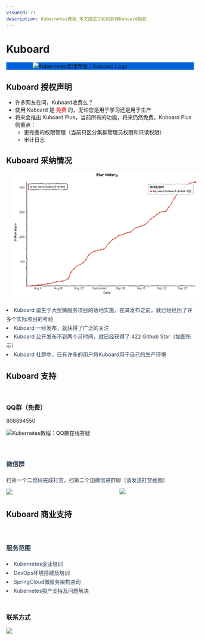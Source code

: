 ```yaml
---
vssueId: 71
description: Kubernetes教程_本文描述了如何获得Kuboard授权
---
```


# Kuboard

<div style="background-color: #0063dc;">
  <div style="max-width: 363px; margin: auto;">
    <img src="/images/logo-main.png" style="background-color: #0063dc; max-width: 100%;" alt="Kubernetes管理界面：Kuboard Logo"/>
  </div>
</div>

## Kuboard 授权声明

* 许多网友在问，Kuboard收费么？
* 使用 Kuboard 是 <font color="red">免费</font> 的，无论您是用于学习还是用于生产
* 将来会推出 Kuboard Plus，当前所有的功能，将来仍然免费。Kuboard Plus 侧重点：
  * 更完善的权限管理（当前只区分集群管理员权限和只读权限）
  * 审计日志

## Kuboard 采纳情况

<grid :rwd="{compact: 'stack'}">
  <grid-item size="2/3" :rwd="{tablet: '1/1', compact: '1/1'}" style="padding: 1rem 0 1rem 1rem;">
    <el-card style="height: 100%">
      <img src="./index.assets/image-20191003231005043.png" alt="Kubernetes教程_Kuboard_Github_Star">
    </el-card>
  </grid-item>
  <grid-item size="1/3" :rwd="{tablet: '1/1', compact: '1/1'}" style="padding: 1rem 0 1rem 1rem;">
      <el-card style="height: 100%; color: #2c3e50; line-height: 1.7;">
        <li>Kuboard 诞生于大型微服务项目的落地实施，在其发布之前，就已经经历了许多个实际项目的考验</li>
        <li>Kuboard 一经发布，就获得了广泛的关注</li>
        <li>Kuboard 公开发布不到两个月时间，就已经获得了 422 Github Star（如图所示）</li>
        <li>Kuboard 社群中，已有许多的用户将Kuboard用于自己的生产环境</li>
      </el-card>
  </grid-item>
</grid>

## Kuboard 支持

<grid :rwd="{compact: 'stack'}">
  <grid-item size="1/3" :rwd="{tablet: '1/1', compact: '1/1'}" style="padding: 1rem 0 1rem 1rem;">
    <el-card style="height: 100%">
      <h3>QQ群（免费）</h3>
      <p>
        <Qq/> 808894550
      </p>
      <p>
        <img src="/images/kuboard_qq.png" alt="Kubernetes教程：QQ群在线答疑"/>
      </p>
    </el-card>
  </grid-item>
  <grid-item size="2/3" :rwd="{tablet: '1/1', compact: '1/1'}" style="padding: 1rem 0 1rem 1rem;">
      <el-card style="height: 100%; color: #2c3e50; line-height: 1.7;">
        <h3>微信群</h3>
        <div>
          <div style="margin-top: 10px;">
            <span>扫第一个二维码完成打赏，扫第二个加微信进群聊（请发送打赏截图）</span>
            <p style="margin-top: 10px;">
              <img src="/images/dz.png" style="width: 200px; margin-right: 150px;"></img>
              <img src="/images/dz2.jpeg" style="float: right; width: 200px;"></img>
            </p>
          </div>
        </div>
      </el-card>
  </grid-item>
</grid>

## Kuboard 商业支持

<grid :rwd="{compact: 'stack'}">
  <grid-item size="2/3" :rwd="{tablet: '1/1', compact: '1/1'}" style="padding: 1rem 0 1rem 1rem;">
    <el-card style="height: 100%; color: #2c3e50; line-height: 1.7;">
      <h3>服务范围</h3>
      <li>Kubernetes企业培训</li>
      <li>DevOps环境搭建及培训</li>
      <li>SpringCloud微服务架构咨询</li>
      <li>Kubernetes投产支持及问题解决</li>
    </el-card>
  </grid-item>
  <grid-item size="1/3" :rwd="{tablet: '1/1', compact: '1/1'}" style="padding: 1rem 0 1rem 1rem;">
      <el-card style="height: 100%;">
        <h3>联系方式</h3>
        <img src="/images/dz2.jpeg" style="width: 200px; margin: auto;"></img>
      </el-card>
  </grid-item>
</grid>

<!-- ### 微服务落地咨询

Kuboard 团队提供微服务实施落地的全过程咨询和实施，服务范围：
<p>
  <img src="./consulting.png">
</p>

如有需要请加微信：

<p>
  <img src="/images/dz2.jpeg" style="width: 200px;"></img>
</p> -->
